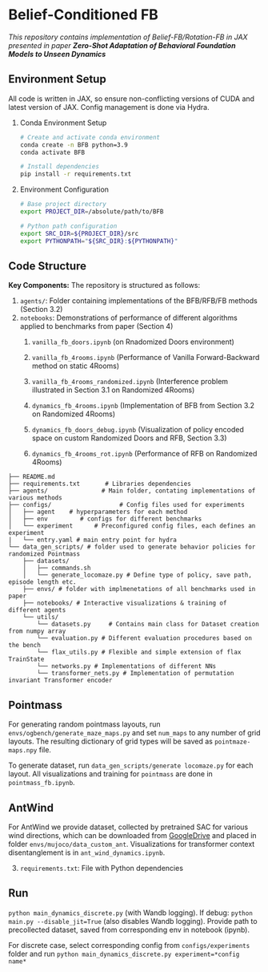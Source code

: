 # Belief-Conditioned FB

*This repository contains implementation of Belief-FB/Rotation-FB in JAX presented in paper **Zero-Shot Adaptation of Behavioral Foundation Models to Unseen Dynamics***

## Environment Setup

All code is written in JAX, so ensure non-conflicting versions of CUDA and latest version of JAX.
Config management is done via Hydra.

1. Conda Environment Setup

	```zsh
	# Create and activate conda environment
	conda create -n BFB python=3.9
	conda activate BFB	
	
	# Install dependencies
	pip install -r requirements.txt
	```

2. Environment Configuration

	```zsh
	# Base project directory
	export PROJECT_DIR=/absolute/path/to/BFB
	
	# Python path configuration
	export SRC_DIR=${PROJECT_DIR}/src
	export PYTHONPATH="${SRC_DIR}:${PYTHONPATH}"
	```

## Code Structure

**Key Components:**
The repository is structured as follows:

1. `agents/`: Folder containing implementations of the BFB/RFB/FB methods (Section 3.2)
2. `notebooks`: Demonstrations of performance of different algorithms applied to benchmarks from paper (Section 4)
	1. `vanilla_fb_doors.ipynb` (on Rnadomized Doors environment)
	1. `vanilla_fb_4rooms.ipynb` (Performance of Vanilla Forward-Backward method on static 4Rooms)
	2. `vanilla_fb_4rooms_randomized.ipynb` (Interference problem illustrated in Section 3.1 on Randomized 4Rooms)

	3. `dynamics_fb_4rooms.ipynb` (Implementation of BFB from Section 3.2 on Randomized 4Rooms)
	4. `dynamics_fb_doors_debug.ipynb` (Visualization of policy encoded space on custom Randomized Doors and RFB, Section 3.3)
	5. `dynamics_fb_4rooms_rot.ipynb` (Performance of RFB on Randomized 4Rooms)


```
├── README.md              
├── requirements.txt       # Libraries dependencies
├── agents/               # Main folder, contating implementations of various methods
├── configs/                   # Config files used for experiments
│   ├── agent    # hyperparameters for each method
│   ├── env         # configs for different benchmarks
│   └── experiment      # Preconfigured config files, each defines an experiment
|	└── entry.yaml # main entry point for hydra
└── data_gen_scripts/ # folder used to generate behavior policies for randomized Pointmass
    ├── datasets/
    │   ├── commands.sh              
    │   └── generate_locomaze.py # Define type of policy, save path, episode length etc.
    ├── envs/ # folder with implmenetations of all benchmarks used in paper
    ├── notebooks/ # Interactive visualizations & training of different agents
    └── utils/
        └── datasets.py     # Contains main class for Dataset creation from numpy array
		└── evaluation.py # Different evaluation procedures based on the bench
		└── flax_utils.py # Flexible and simple extension of flax TrainState
		└── networks.py # Implementations of different NNs
		└── transformer_nets.py # Implementation of permutation invariant Transformer encoder
```

## Pointmass
For generating random pointmass layouts, run `envs/ogbench/generate_maze_maps.py` and set `num_maps` to any number of grid layouts. The resulting dictionary of grid types will be saved as `pointmaze-maps.npy` file. 

To generate dataset, run `data_gen_scripts/generate locomaze.py` for each layout.
All visualizations and training for `pointmass` are done in `pointmass_fb.ipynb`.

## AntWind
For AntWind we provide dataset, collected by pretrained SAC for various wind directions, which can be downloaded from [GoogleDrive](https://drive.google.com/drive/folders/1ub8KdqcjgNLZv1aX6TX5mRM6RUxC8_vi?usp=sharing) and placed in folder `envs/mujoco/data_custom_ant`. Visualizations for transformer context disentanglement is in `ant_wind_dynamics.ipynb`.

3. `requirements.txt`: File with Python dependencies

## Run
`python main_dynamics_discrete.py` (with Wandb logging). If debug: `python main.py --disable_jit=True` (also disables Wandb logging). Provide path to precollected dataset, saved from corresponding env in notebook (ipynb).

For discrete case, select corresponding config from `configs/experiments` folder and run `python main_dynamics_discrete.py experiment=*config name*`
